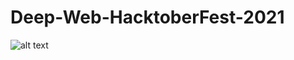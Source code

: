 # Deep-Web-HacktoberFest-2021

![alt text](https://drive.google.com/file/d/1S64TPUIOlso5reqtXFROWwdYdmEXh7xX/view?usp=sharing)
